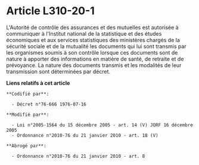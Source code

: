 # Article L310-20-1

L'Autorité de contrôle des assurances et des mutuelles est autorisée à communiquer à l'Institut national de la statistique et
des études économiques et aux services statistiques des ministères chargés de la sécurité sociale et de la mutualité les
documents qui lui sont transmis par les organismes soumis à son contrôle lorsque ces documents sont de nature à apporter des
informations en matière de santé, de retraite et de prévoyance. La nature des documents transmis et les modalités de leur
transmission sont déterminées par décret.

**Liens relatifs à cet article**

	**Codifié par**:

	  - Décret n°76-666 1976-07-16

	**Modifié par**:

	  - Loi n°2005-1564 du 15 décembre 2005 - art. 14 (V) JORF 16 décembre 2005
	  - Ordonnance n°2010-76 du 21 janvier 2010 - art. 18 (V)

	**Abrogé par**:

	  - Ordonnance n°2010-76 du 21 janvier 2010 - art. 8
